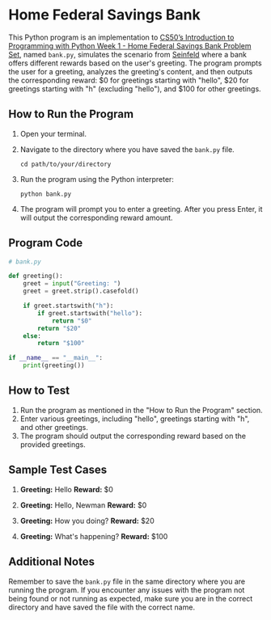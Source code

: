 # Home Federal Savings Bank

This Python program is an implementation to [CS50’s Introduction to Programming with Python Week 1 - Home Federal Savings Bank Problem Set](https://cs50.harvard.edu/python/2022/psets/1/bank/), named `bank.py`, simulates the scenario from [Seinfeld](https://en.wikipedia.org/wiki/Seinfeld) where a bank offers different rewards based on the user's greeting. The program prompts the user for a greeting, analyzes the greeting's content, and then outputs the corresponding reward: $0 for greetings starting with "hello", $20 for greetings starting with "h" (excluding "hello"), and $100 for other greetings.

## How to Run the Program

1. Open your terminal.
2. Navigate to the directory where you have saved the `bank.py` file.

   ```
   cd path/to/your/directory
   ```

3. Run the program using the Python interpreter:

   ```
   python bank.py
   ```

4. The program will prompt you to enter a greeting. After you press Enter, it will output the corresponding reward amount.

## Program Code

```python
# bank.py

def greeting():
    greet = input("Greeting: ")
    greet = greet.strip().casefold()

    if greet.startswith("h"):
        if greet.startswith("hello"):
            return "$0"
        return "$20"
    else:
        return "$100"

if __name__ == "__main__":
    print(greeting())
```

## How to Test

1. Run the program as mentioned in the "How to Run the Program" section.
2. Enter various greetings, including "hello", greetings starting with "h", and other greetings.
3. The program should output the corresponding reward based on the provided greetings.

## Sample Test Cases

1. **Greeting:** Hello
   **Reward:** $0

2. **Greeting:** Hello, Newman
   **Reward:** $0

3. **Greeting:** How you doing?
   **Reward:** $20

4. **Greeting:** What's happening?
   **Reward:** $100

## Additional Notes

Remember to save the `bank.py` file in the same directory where you are running the program. If you encounter any issues with the program not being found or not running as expected, make sure you are in the correct directory and have saved the file with the correct name.